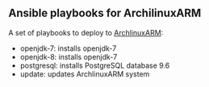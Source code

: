 ## Ansible playbooks for ArchilinuxARM

A set of playbooks to deploy
to [ArchlinuxARM](https://archlinuxarm.org/):

- openjdk-7: installs openjdk-7
- openjdk-8: installs openjdk-7
- postgresql: installs PostgreSQL database 9.6
- update: updates ArchlinuxARM system
